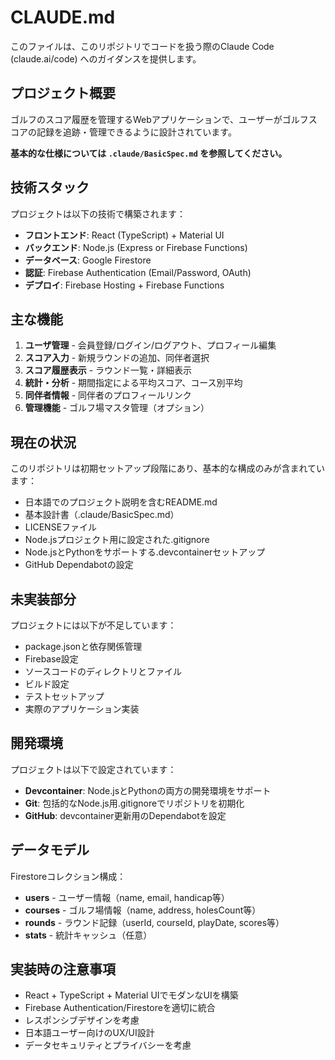 # CLAUDE.md

このファイルは、このリポジトリでコードを扱う際のClaude Code (claude.ai/code) へのガイダンスを提供します。

## プロジェクト概要

ゴルフのスコア履歴を管理するWebアプリケーションで、ユーザーがゴルフスコアの記録を追跡・管理できるように設計されています。

**基本的な仕様については `.claude/BasicSpec.md` を参照してください。**

## 技術スタック

プロジェクトは以下の技術で構築されます：
- **フロントエンド**: React (TypeScript) + Material UI
- **バックエンド**: Node.js (Express or Firebase Functions)
- **データベース**: Google Firestore
- **認証**: Firebase Authentication (Email/Password, OAuth)
- **デプロイ**: Firebase Hosting + Firebase Functions

## 主な機能

1. **ユーザ管理** - 会員登録/ログイン/ログアウト、プロフィール編集
2. **スコア入力** - 新規ラウンドの追加、同伴者選択
3. **スコア履歴表示** - ラウンド一覧・詳細表示
4. **統計・分析** - 期間指定による平均スコア、コース別平均
5. **同伴者情報** - 同伴者のプロフィールリンク
6. **管理機能** - ゴルフ場マスタ管理（オプション）

## 現在の状況

このリポジトリは初期セットアップ段階にあり、基本的な構成のみが含まれています：
- 日本語でのプロジェクト説明を含むREADME.md
- 基本設計書（.claude/BasicSpec.md）
- LICENSEファイル
- Node.jsプロジェクト用に設定された.gitignore
- Node.jsとPythonをサポートする.devcontainerセットアップ
- GitHub Dependabotの設定

## 未実装部分

プロジェクトには以下が不足しています：
- package.jsonと依存関係管理
- Firebase設定
- ソースコードのディレクトリとファイル
- ビルド設定
- テストセットアップ
- 実際のアプリケーション実装

## 開発環境

プロジェクトは以下で設定されています：
- **Devcontainer**: Node.jsとPythonの両方の開発環境をサポート
- **Git**: 包括的なNode.js用.gitignoreでリポジトリを初期化
- **GitHub**: devcontainer更新用のDependabotを設定

## データモデル

Firestoreコレクション構成：
- **users** - ユーザー情報（name, email, handicap等）
- **courses** - ゴルフ場情報（name, address, holesCount等）
- **rounds** - ラウンド記録（userId, courseId, playDate, scores等）
- **stats** - 統計キャッシュ（任意）

## 実装時の注意事項

- React + TypeScript + Material UIでモダンなUIを構築
- Firebase Authentication/Firestoreを適切に統合
- レスポンシブデザインを考慮
- 日本語ユーザー向けのUX/UI設計
- データセキュリティとプライバシーを考慮